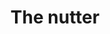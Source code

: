 ---
pid: llg11
title: The nutter
location_transcription: Philly
coordinates: "[-75.164648304914, 39.953240642874]"
zipcode: 
gen_neighborhood: 
neighborhood: 
outside_phl: 
age: '15'
age_range: 13-19
instagram: 
image_file_name: llg_11.jpg
proposal_transcription: |-
  made by an almond and a cashew
  Large - hollow - doubles as a playground

  -almond

  -cashew
topic: Food
topic_summary: '0'
type: Conceptual
keywords_other: michael nutter, almond, cashew
credit: "#mayornutter2020 Coby Koren"
image_labels: 
twitter: 
facebook: 
permalink: "/monuments/llg11/"
layout: item-page
---